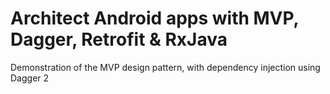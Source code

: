 # Architect Android apps with MVP, Dagger, Retrofit & RxJava

Demonstration of the MVP design pattern, with dependency injection using Dagger 2
